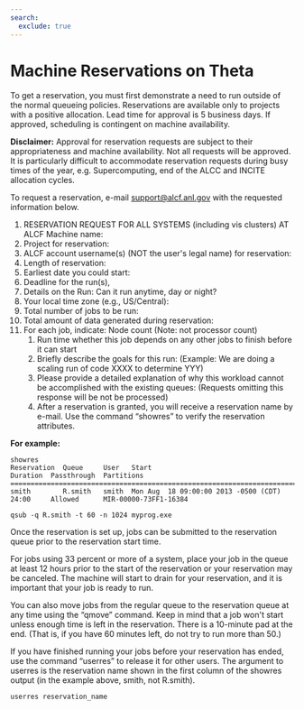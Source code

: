 ```yaml
---
search:
  exclude: true
---
```


# Machine Reservations on Theta

To get a reservation, you must first demonstrate a need to run outside of the normal queueing policies. Reservations are available only to projects with a positive allocation. Lead time for approval is 5 business days. If approved, scheduling is contingent on machine availability.

**Disclaimer:** Approval for reservation requests are subject to their appropriateness and machine availability. Not all requests will be approved. It is particularly difficult to accommodate reservation requests during busy times of the year, e.g. Supercomputing, end of the ALCC and INCITE allocation cycles.

To request a reservation, e-mail [support@alcf.anl.gov](mailto:support@alcf.anl.gov) with the requested information below.

1. RESERVATION REQUEST FOR ALL SYSTEMS (including vis clusters) AT ALCF Machine name:
2. Project for reservation:
3. ALCF account username(s) (NOT the user's legal name) for reservation:
4. Length of reservation:
5. Earliest date you could start:
6. Deadline for the run(s),
7. Details on the Run: Can it run anytime, day or night?
8. Your local time zone (e.g., US/Central):
9. Total number of jobs to be run:
10. Total amount of data generated during reservation:
11. For each job, indicate: Node count (Note: not processor count)
    1. Run time whether this job depends on any other jobs to finish before it can start
    2. Briefly describe the goals for this run: (Example: We are doing a scaling run of code XXXX to determine YYY)
    3. Please provide a detailed explanation of why this workload cannot be accomplished with the existing queues: (Requests omitting this response will be not be processed)
    4. After a reservation is granted, you will receive a reservation name by e-mail. Use the command “showres” to verify the reservation attributes.

**For example:**

```
showres
Reservation  Queue     User   Start                                 Duration  Passthrough  Partitions             
==========================================================================================================
smith        R.smith   smith  Mon Aug  18 09:00:00 2013 -0500 (CDT)  24:00     Allowed      MIR-00000-73FF1-16384  

qsub -q R.smith -t 60 -n 1024 myprog.exe
```

Once the reservation is set up, jobs can be submitted to the reservation queue prior to the reservation start time.

For jobs using 33 percent or more of a system, place your job in the queue at least 12 hours prior to the start of the reservation or your reservation may be canceled. The machine will start to drain for your reservation, and it is important that your job is ready to run.

You can also move jobs from the regular queue to the reservation queue at any time using the “qmove” command. Keep in mind that a job won't start unless enough time is left in the reservation. There is a 10-minute pad at the end. (That is, if you have 60 minutes left, do not try to run more than 50.)

If you have finished running your jobs before your reservation has ended, use the command “userres” to release it for other users. The argument to userres is the reservation name shown in the first column of the showres output (in the example above, smith, not R.smith).
```
userres reservation_name
```
